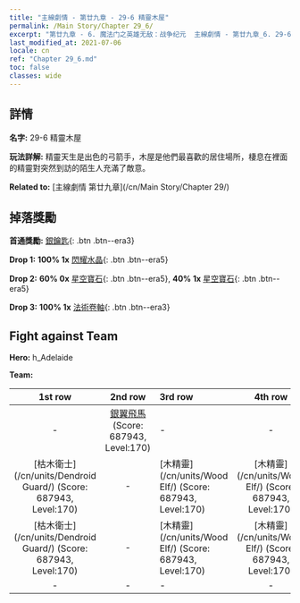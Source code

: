 ```yaml
---
title: "主線劇情 - 第廿九章 - 29-6 精靈木屋"
permalink: /Main Story/Chapter 29_6/
excerpt: "第廿九章 - 6. 魔法门之英雄无敌：战争纪元  主線劇情 - 第廿九章_6. 29-6 精靈木屋"
last_modified_at: 2021-07-06
locale: cn
ref: "Chapter 29_6.md"
toc: false
classes: wide
---
```


## 詳情

 **名字:** 29-6 精靈木屋

 **玩法詳解:** 精靈天生是出色的弓箭手，木屋是他們最喜歡的居住場所，棲息在裡面的精靈對突然到訪的陌生人充滿了敵意。

 **Related to:** [主線劇情 第廿九章](/cn/Main Story/Chapter 29/)

## 掉落獎勵

 **首通獎勵:** [銀鑰匙](/cn/Items/con_693/){: .btn .btn--era3}

 **Drop 1:** **100% 1x** [閃耀水晶](/cn/Items/mat_101/){: .btn .btn--era5}

 **Drop 2:** **60% 0x** [星空寶石](/cn/Items/mat_93/){: .btn .btn--era5}, **40% 1x** [星空寶石](/cn/Items/mat_93/){: .btn .btn--era5}

 **Drop 3:** **100% 1x** [法術卷軸](/cn/Items/con_694/){: .btn .btn--era3}


## Fight against Team
 **Hero:** h_Adelaide

 **Team:**


  | 1st row | 2nd row | 3rd row | 4th row |
  |:----:|:----:|:----|:----:|
  | - | [銀翼飛馬](/cn/units/Pegasus/) (Score: 687943, Level:170)  | - | - |
  | [枯木衛士](/cn/units/Dendroid Guard/) (Score: 687943, Level:170)  | - | [木精靈](/cn/units/Wood Elf/) (Score: 687943, Level:170)  | [木精靈](/cn/units/Wood Elf/) (Score: 687943, Level:170)  |
  | [枯木衛士](/cn/units/Dendroid Guard/) (Score: 687943, Level:170)  | - | [木精靈](/cn/units/Wood Elf/) (Score: 687943, Level:170)  | [木精靈](/cn/units/Wood Elf/) (Score: 687943, Level:170)  |
  | - | - | - | - |


